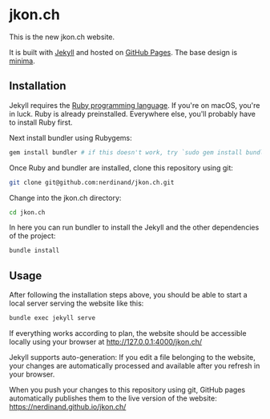 # jkon.ch

This is the new jkon.ch website.

It is built with [Jekyll](https://jekyllrb.com/) and hosted on [GitHub Pages](https://pages.github.com/). The base design is  [minima](https://github.com/jekyll/minima).

## Installation

Jekyll requires the [Ruby programming language](https://www.ruby-lang.org/). If you're on macOS, you're in luck. Ruby is already preinstalled. Everywhere else, you'll probably have to install Ruby first.

Next install bundler using Rubygems:

```bash
gem install bundler # if this doesn't work, try `sudo gem install bundler`
```

Once Ruby and bundler are installed, clone this repository using git:

```bash
git clone git@github.com:nerdinand/jkon.ch.git
```

Change into the jkon.ch directory:

```bash
cd jkon.ch
```

In here you can run bundler to install the Jekyll and the other dependencies of the project:

```bash
bundle install
```

## Usage

After following the installation steps above, you should be able to start a local server serving the website like this:

```bash
bundle exec jekyll serve
```

If everything works according to plan, the website should be accessible locally using your browser at http://127.0.0.1:4000/jkon.ch/

Jekyll supports auto-generation: If you edit a file belonging to the website, your changes are automatically processed and available after you refresh in your browser.

When you push your changes to this repository using git, GitHub pages automatically publishes them to the live version of the website: https://nerdinand.github.io/jkon.ch/
